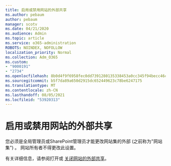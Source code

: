 ```yaml
---
title: 启用或禁用网站的外部共享
ms.author: pebaum
author: pebaum
manager: scotv
ms.date: 04/21/2020
ms.audience: Admin
ms.topic: article
ms.service: o365-administration
ROBOTS: NOINDEX, NOFOLLOW
localization_priority: Normal
ms.collection: Adm_O365
ms.custom:
- "9000191"
- "2734"
ms.openlocfilehash: 8b0d4f9f6958fec0dd7391280135338453a0cc345f94becc46ca7fae89cfd86f
ms.sourcegitcommit: b5f7da89a650d2915dc652449623c78be6247175
ms.translationtype: MT
ms.contentlocale: zh-CN
ms.lasthandoff: 08/05/2021
ms.locfileid: "53920313"
---
```

# <a name="turn-external-sharing-on-or-off-for-a-site"></a>启用或禁用网站的外部共享

您必须是全局管理员或SharePoint管理员才能更改网站集的外部 (之前称为"网站集") 。 网站所有者不得更改此设置。 

有关详细信息，请参阅打开或 [关闭网站的外部共享](https://docs.microsoft.com/sharepoint/change-external-sharing-site)。
